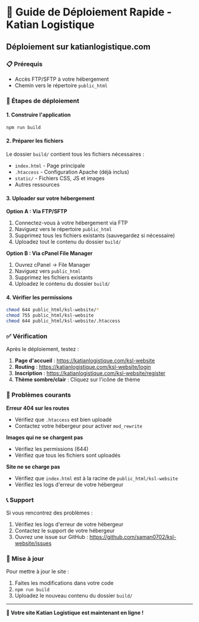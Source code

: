 # 🚀 Guide de Déploiement Rapide - Katian Logistique

## Déploiement sur katianlogistique.com

### 📋 Prérequis
- Accès FTP/SFTP à votre hébergement
- Chemin vers le répertoire `public_html`

### 🔧 Étapes de déploiement

#### 1. Construire l'application
```bash
npm run build
```

#### 2. Préparer les fichiers
Le dossier `build/` contient tous les fichiers nécessaires :
- `index.html` - Page principale
- `.htaccess` - Configuration Apache (déjà inclus)
- `static/` - Fichiers CSS, JS et images
- Autres ressources

#### 3. Uploader sur votre hébergement

**Option A : Via FTP/SFTP**
1. Connectez-vous à votre hébergement via FTP
2. Naviguez vers le répertoire `public_html`
3. Supprimez tous les fichiers existants (sauvegardez si nécessaire)
4. Uploadez tout le contenu du dossier `build/`

**Option B : Via cPanel File Manager**
1. Ouvrez cPanel → File Manager
2. Naviguez vers `public_html`
3. Supprimez les fichiers existants
4. Uploadez le contenu du dossier `build/`

#### 4. Vérifier les permissions
```bash
chmod 644 public_html/ksl-website/*
chmod 755 public_html/ksl-website
chmod 644 public_html/ksl-website/.htaccess
```

### ✅ Vérification

Après le déploiement, testez :

1. **Page d'accueil** : https://katianlogistique.com/ksl-website
2. **Routing** : https://katianlogistique.com/ksl-website/login
3. **Inscription** : https://katianlogistique.com/ksl-website/register
4. **Thème sombre/clair** : Cliquez sur l'icône de thème

### 🚨 Problèmes courants

**Erreur 404 sur les routes**
- Vérifiez que `.htaccess` est bien uploadé
- Contactez votre hébergeur pour activer `mod_rewrite`

**Images qui ne se chargent pas**
- Vérifiez les permissions (644)
- Vérifiez que tous les fichiers sont uploadés

**Site ne se charge pas**
- Vérifiez que `index.html` est à la racine de `public_html/ksl-website`
- Vérifiez les logs d'erreur de votre hébergeur

### 📞 Support

Si vous rencontrez des problèmes :
1. Vérifiez les logs d'erreur de votre hébergeur
2. Contactez le support de votre hébergeur
3. Ouvrez une issue sur GitHub : https://github.com/saman0702/ksl-website/issues

### 🔄 Mise à jour

Pour mettre à jour le site :
1. Faites les modifications dans votre code
2. `npm run build`
3. Uploadez le nouveau contenu du dossier `build/`

---

**🎉 Votre site Katian Logistique est maintenant en ligne !** 